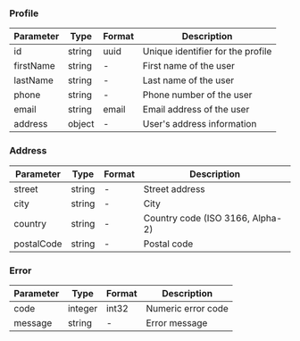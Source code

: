 ### Profile
| Parameter | Type   | Format | Description                       |
|-----------|--------|--------|-----------------------------------|
| id        | string | uuid   | Unique identifier for the profile |
| firstName | string | -      | First name of the user            |
| lastName  | string | -      | Last name of the user             |
| phone     | string | -      | Phone number of the user          |
| email     | string | email  | Email address of the user         |
| address   | object | -      | User's address information        |

### Address
| Parameter  | Type   | Format | Description                      |
|------------|--------|--------|----------------------------------|
| street     | string | -      | Street address                   |
| city       | string | -      | City                             |
| country    | string | -      | Country code (ISO 3166, Alpha-2) |
| postalCode | string | -      | Postal code                      |

### Error
| Parameter | Type    | Format | Description        |
|-----------|---------|--------|--------------------|
| code      | integer | int32  | Numeric error code |
| message   | string  | -      | Error message      |

